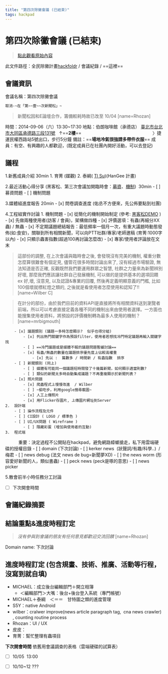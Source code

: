 ```yaml
---
title: "第四次除黴會議 (已結束)"
tags: hackpad
---
```


# 第四次除黴會議 (已結束)

> [點此觀看原始內容](https://g0v.hackpad.tw/7HqCHNU4zEK)

此文件路徑：全民除黴計畫[hackfoldr](http://hack.etblue.tw/app4am/) / 會議紀錄 / ==這裡==

## 會議資訊

會議名稱：第四次除黴會議

```txt
取消-~在「第~~壹~~次新聞松」~
```
> 新聞松因和E論壇合作，籌備較耗時故已改至 10/04
> [name=Rhozan]


時間：2014-09-06（六）13:30~17:30
地點：伯朗咖啡館（承德店） [臺北市台北市大同區承德路三段131號](https://goo.gl/maps/9FDHB)   ↑==**2樓**==
　　　　　　　　　　　　　　　　〉捷運民權西路站5號出口，步行5分鐘
備註：==**場地冷氣很強請多帶件衣服**==
成員：有空、有興趣的人都歡迎，(既定成員已在社團內開好活動，可以去登記)


## 議程

1.新舊成員介紹 30min
    1.  育菁 (媒觀)
    2.  泰綱(  [Tl Su](https://g0v.hackpad.tw/ep/profile/EKlyIX4jabg))(HanGee 計畫)

2.最近活動心得分享 (黑客松、第三次會議加開臨時會：[募資](https://g0v.hackpad.tw/MckaR7G3aiW)、[機制](https://g0v.hackpad.tw/X2h4X1iYek7))  30min
    - [ ] 募資問題
    - [ ] 機制問題

3.媒體組進度報告 20min
    - [x] 問卷調查進度 (佑丞不方便來，先公佈要點到社團)

4.工程組實作討論
    1.  機制問題
        - [x] 從簡化的機制開始制定 (參考: [黑客松DEMO](https://g0v.hackpad.tw/-demo-BO7zPeNfxg8) )
            - [x] 先做兩種使用者(訪客 / 會員)，架構做四種
            - [x] 評價選項：有蟲(再細分XX蟲) / 無蟲
            - [x] 不定期議題總結報告：最低頻率一個月一次，有重大議題時動態發佈(如:食安)，關聯到所有相關新聞，可以向PTT社群/專家/老師邀稿 (育菁:1000字以內)
            - [x] 只顯示蟲害指數(超過100再討論怎麼改)
            - [x] 專家/使用者評論放在文末
> 這部份的調整, 在上次會議與臨時會之後, 會發現沒有完美的機制, 權重分數怎麼算很難會有個定見, 儘管花很多時間討論出來了, 沒有經過市場驗證, 無法知道是否正確, 反觀既然我們要運用群眾之智慧, 社群之力量來為新聞辨別好壞, 那麼我們應該讓社群自己發展機制, 可以做的是提供基本的選項回饋 ex 好,壞, 沒意見, 以及認證&專業的回覆, 然後再定義明顯意義的門檻, 比如100個壞就標紅燈之類的, 之後就是看使用者怎麼使用和認知了!!
> [name=Wilber C]

> 在計分的部份，由於我們目前的資料API是直接將所有相關資料送到瀏覽者前端，所以可以考慮直接定義各種不同的機制出來由使用者選擇。一方面也能搜集使用者資料，將預設的評價機制轉為最多人使用的機制？
> [name=mrbigmouth]

        - [x] 議題類別 (議題一多時怎麼顯示?  似乎也得分組)
            - [x] 列出熱門關鍵字作為預設filter，使用者若想找冷門特定議題再輸入關鍵字找
            - [ ] ==冷門議題或是媒體不報的議題問題暫緩討論==
            - [x] 有蟲/無蟲的數量在議題排序優先度上佔較高權重
                - [x] 先以 :  篇數多 / 時間新 / 有蟲指數  排序
        - [ ] 新聞類別 (同上)
            - [ ] 媒體有可能同一個議題短時間發了十幾篇新聞，如何顯示適當則數?
            - [ ] 類似的新聞太多時自動集成議題？不再重複顯示於新聞列表？
        - [x] 照片問題
            - [x] 爬蟲程式上慢慢改進  / Wilber
            - [ ] ~偷吃步，利用google搜尋載圖~
            - [x] 人工上傳照片
            - [x] 用Flicker存圖片, 上傳圖片網址到Server
    2.  設計端
        - [ ] 操作流程及元件
        - [ ] CI設計 ( LOGO / 標準色 )
        - [ ] UI/UX問題 ( Wireframe )
            - [ ] 隱藏彩蛋 (增加與使用者的互動)
    3.  程式端
　　　重要：決定過程不公開貼在hackpad，避免網路蟑螂搶走，私下用雲端硬碟的授權目錄
        - [ ] domain (下次討論)
            - [ ] kerker news  (狀聲詞/有趣/科學..)  / 梅君
            - [ ] news debug (法文 news de bug=新聞夢XD)
            - [ ] the news worm (形容愛好新聞的人，類似書蟲)
            - [ ] peck news (peck是啄的意思)
            - [ ] news picker



5.散會前半小時任務分工討論
- [ ] 下次開會時間


## 會議紀錄摘要



## 結論重點&進度時程訂定

> _沒有參與到會議的朋友有任何意見都歡迎交流回饋_
> [name=Rhozan]


Domain name: 下次討論


## 進度時程訂定 (包含規畫、技術、推廣、活動等行程，沒寫到就自填)

- MICHAEL：成立後台編輯部門＋開立相簿
    - ＜編輯部門＞大嘴：後台+後台登入系統（專門帳號）
- MICHAEL＋泰綱　＜＝＝　甘特圖之類的進度管理
- S5Y：native Android
- wilber：cralwer improve(news article paragraph tag,  cna news crawler) , counting routine process
- Rhozan：UI / UX
- 皮皮：
- 育菁：幫忙整理有蟲項目


**下次開會時間**
依舊用會議調查的表格（雲端硬碟的試算表）
- [ ] 10/05  13:00
- [ ] 10/10~12 ???


